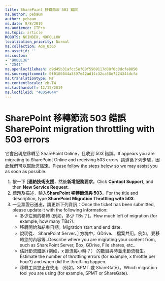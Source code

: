 ```yaml
---
title: SharePoint 移轉節流 503 錯誤
ms.author: pebaum
author: pebaum
ms.date: 8/8/2019
ms.audience: ITPro
ms.topic: article
ROBOTS: NOINDEX, NOFOLLOW
localization_priority: Normal
ms.collection: Adm_O365
ms.assetid: ''
ms.custom:
- "9000136"
- "2541"
ms.openlocfilehash: d9d45b31afcc5ef68f5969117d08f0c8dcfe8850
ms.sourcegitcommit: 0f0186044a3597e42ad14c32ca58e7224344dcfa
ms.translationtype: MT
ms.contentlocale: zh-TW
ms.lasthandoff: 12/15/2019
ms.locfileid: "40054044"
---
```

# <a name="sharepoint-migration-throttling-with-503-errors"></a><span data-ttu-id="2c98b-102">SharePoint 移轉節流 503 錯誤</span><span class="sxs-lookup"><span data-stu-id="2c98b-102">SharePoint migration throttling with 503 errors</span></span>

<span data-ttu-id="2c98b-103">它會出現您移轉至 SharePoint Online，且收到 503 錯誤。</span><span class="sxs-lookup"><span data-stu-id="2c98b-103">It appears you are migrating to SharePoint Online and receiving 503 errors.</span></span> <span data-ttu-id="2c98b-104">請遵循下列步驟，因此我們可以幫助您儘速。</span><span class="sxs-lookup"><span data-stu-id="2c98b-104">Please follow the steps below so we may assist you as soon as possible.</span></span> 

1. <span data-ttu-id="2c98b-105">按一下 [**連絡技術支援**，然後**新增服務要求**。</span><span class="sxs-lookup"><span data-stu-id="2c98b-105">Click **Contact Support**, and then **New Service Request**.</span></span>
2. <span data-ttu-id="2c98b-106">標題及描述，輸入**SharePoint 移轉節流與 503**。</span><span class="sxs-lookup"><span data-stu-id="2c98b-106">For the title and description, type **SharePoint Migration Throttling with 503**.</span></span>
3. <span data-ttu-id="2c98b-107">一旦票證已送出，請更新下列資訊：</span><span class="sxs-lookup"><span data-stu-id="2c98b-107">Once the ticket has been submitted, please update it with the following information:</span></span>
    - <span data-ttu-id="2c98b-108">多少左側的移轉 (例如，多少 TBs？)。</span><span class="sxs-lookup"><span data-stu-id="2c98b-108">How much left of migration (for example, how many TBs?).</span></span>
    - <span data-ttu-id="2c98b-109">移轉開始和結束日期。</span><span class="sxs-lookup"><span data-stu-id="2c98b-109">Migration start and end date.</span></span>
    - <span data-ttu-id="2c98b-110">說明從、 SharePoint Server、] 方塊中，GDrive、 檔案共用，例如，要移轉您的內容等..</span><span class="sxs-lookup"><span data-stu-id="2c98b-110">Describe where you are migrating your content from, such as SharePoint Server, Box, GDrive, File shares, etc..</span></span>
    - <span data-ttu-id="2c98b-111">估計節流錯誤 (例如，x 節流每小時？） 的數目與時並未節流發生。</span><span class="sxs-lookup"><span data-stu-id="2c98b-111">Estimate the number of throttling errors (for example, x throttle per hour?) and when did the throttling happen.</span></span>
    - <span data-ttu-id="2c98b-112">移轉工具您正在使用 （例如，SPMT 或 ShareGate）。</span><span class="sxs-lookup"><span data-stu-id="2c98b-112">Which migration tool you are using (for example, SPMT or ShareGate).</span></span>



